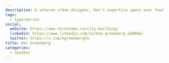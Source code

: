 ```yaml
---
description: A veteran urban designer, Ken's expertise spans over four decades. His work, primarily in North American and European urban centers, focuses on downtown rejuvenation, waterfronts, neighborhood revitalization, and community planning.
tags:
  - type/person
social:
  website: https://www.torontomu.ca/city-building/
  linkedin: https://www.linkedin.com/in/ken-greenberg-a8066b/
  twitter: https://x.com/kgreenbergto
title: Ken Greenberg
categories:
  - speaker
---
```

